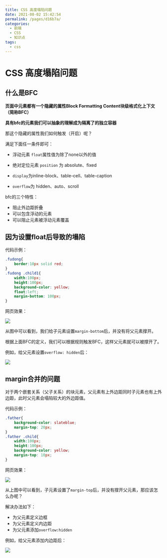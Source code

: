 ```yaml
---
title: CSS 高度塌陷问题
date: 2021-08-02 15:42:54
permalink: /pages/d16b7a/
categories:
  - 前端
  - CSS
  - 知识点
tags:
  - css
---
```

# CSS 高度塌陷问题

## 什么是BFC

**页面中元素都有一个隐藏的属性Block Formatting Content块级格式化上下文（简称BFC）**

**具有bfc的元素我们可以抽象的理解成为隔离了的独立容器**

那这个隐藏的属性我们如何触发（开启）呢？

满足下面任一条件即可：

* 浮动元素 `float`属性值为除了none以外的值
* 绝对定位元素 `position` 为 absolute、fixed

* `display`为inline-block、table-cell、table-caption
* `overflow`为 hidden、auto、scroll

<!-- more -->

bfc的三个特性：

* 阻止外边距折叠
* 可以包含浮动的元素
* 可以阻止元素被浮动元素覆盖 

## 因为设置float后导致的塌陷

代码示例：

```css
.fudong{
    border:10px solid red;
}
.fudong .child1{
    width:100px;
    height:100px;
    background-color: yellow;
    float:left;
    margin-bottom: 100px;
}
```

网页效果：

<img src="/blog/images/079.png" style="display:inline-block"/>

从图中可以看到，我们给子元素设置`margin-bottom`后，并没有将父元素撑开。

根据上面BFC的定义，我们可以根据规则触发BFC，这样父元素就可以被撑开了。

例如，给父元素设置`overflow: hidden`后：

<img src="/blog/images/080.png" style="display:inline-block"/>

## margin合并的问题

对于两个嵌套关系（父子关系）的块元素，父元素有上外边距同时子元素也有上外边距，此时父元素会塌陷较大的外边距值。

代码示例：

```css
.father{
    background-color: slateblue;
    margin-top: 20px;
}
.father .child{
    width:100px;
    height:100px;
    background-color: yellow;
    margin-top: 10px;
}
```

网页效果：

<img src="/blog/images/081.png" style="display:inline-block"/>

从上图中可以看到，子元素设置了`margin-top`后，并没有撑开父元素，那应该怎么办呢？

解决办法如下：

* 为父元素定义边框
* 为父元素定义内边距
* 为父元素添加`overflow:hidden`

例如，给父元素添加内边距后：

<img src="/blog/images/082.png" style="display:inline-block"/>